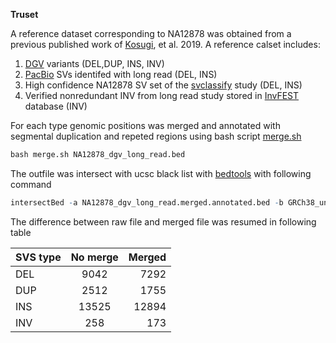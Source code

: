 **Truset**

A reference dataset corresponding to NA12878 was obtained from a previous published work of [Kosugi](https://genomebiology.biomedcentral.com/articles/10.1186/s13059-019-1720-5), et al. 2019. 
A reference calset includes:
 
 1. [DGV](http://dgv.tcag.ca/dgv/app/downloads?ref=GRCh37/hg19) variants (DEL,DUP, INS, INV)
 2. [PacBio](https://www.nature.com/articles/nmeth.3454) SVs identifed with long read (DEL, INS)
 3. High confidence NA12878 SV set of the [svclassify]((ftp://ftp-trace.ncbi.nlm.nih.gov//giab/ftp/technical/svclassify_Manuscript/Supplementary_Information)) study (DEL, INS)
 4. Verified nonredundant INV from long read study stored in [InvFEST](http://invfestdb.uab.cat/#:~:text=The%20InvFEST%20database%20stores%20and,the%20resolution%20of%20each%20study.) database (INV)
 
 
 
For each type genomic positions was merged and annotated with segmental duplication and repeted regions using bash script [merge.sh](https://github.com/Manuelaio/sv_benchmark/blob/main/truset/merge.sh)

```r
bash merge.sh NA12878_dgv_long_read.bed

```
The outfile was intersect with ucsc black list with [bedtools](https://bedtools.readthedocs.io/en/latest/content/tools/intersect.html) with following command

```r
intersectBed -a NA12878_dgv_long_read.merged.annotated.bed -b GRCh38_unified_blacklist.bed -v > NA12878_dgv_long_read.merged.annotated.nbl.bed

```

The difference between raw file and merged file was resumed in following table 



|    SVS type    |   No merge   |   Merged     |
| :------------- | :----------: | -----------: |
|  DEL           | 9042         | 7292         |
|  DUP           | 2512         | 1755         |
|  INS           | 13525        | 12894        |
|  INV           | 258          |  173         |


